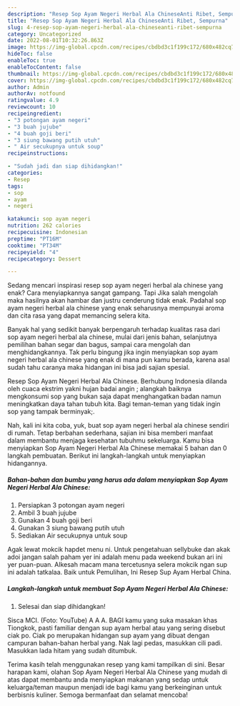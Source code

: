 ```yaml
---
description: "Resep Sop Ayam Negeri Herbal Ala ChineseAnti Ribet, Sempurna"
title: "Resep Sop Ayam Negeri Herbal Ala ChineseAnti Ribet, Sempurna"
slug: 4-resep-sop-ayam-negeri-herbal-ala-chineseanti-ribet-sempurna
category: Uncategorized
date: 2022-08-01T10:32:26.863Z
image: https://img-global.cpcdn.com/recipes/cbdbd3c1f199c172/680x482cq70/sop-ayam-negeri-herbal-ala-chinese-foto-resep-utama.jpg
hideToc: false
enableToc: true
enableTocContent: false
thumbnail: https://img-global.cpcdn.com/recipes/cbdbd3c1f199c172/680x482cq70/sop-ayam-negeri-herbal-ala-chinese-foto-resep-utama.jpg
cover: https://img-global.cpcdn.com/recipes/cbdbd3c1f199c172/680x482cq70/sop-ayam-negeri-herbal-ala-chinese-foto-resep-utama.jpg
author: Admin
authorAv: notfound
ratingvalue: 4.9
reviewcount: 10
recipeingredient:
- "3 potongan ayam negeri"
- "3 buah jujube"
- "4 buah goji beri"
- "3 siung bawang putih utuh"
- " Air secukupnya untuk soup"
recipeinstructions:

- "Sudah jadi dan siap dihidangkan!"
categories:
- Resep
tags:
- sop
- ayam
- negeri

katakunci: sop ayam negeri 
nutrition: 262 calories
recipecuisine: Indonesian
preptime: "PT16M"
cooktime: "PT34M"
recipeyield: "4"
recipecategory: Dessert

---
```



Sedang mencari inspirasi resep sop ayam negeri herbal ala chinese yang enak? Cara menyiapkannya sangat gampang. Tapi Jika salah mengolah maka hasilnya akan hambar dan justru cenderung tidak enak. Padahal sop ayam negeri herbal ala chinese yang enak seharusnya mempunyai aroma dan cita rasa yang dapat memancing selera kita.


Banyak hal yang sedikit banyak berpengaruh terhadap kualitas rasa dari sop ayam negeri herbal ala chinese, mulai dari jenis bahan, selanjutnya pemilihan bahan segar dan bagus, sampai cara mengolah dan menghidangkannya. Tak perlu bingung jika ingin menyiapkan sop ayam negeri herbal ala chinese yang enak di mana pun kamu berada, karena asal sudah tahu caranya maka hidangan ini bisa jadi sajian spesial.

Resep Sop Ayam Negeri Herbal Ala Chinese. Berhubung Indonesia dilanda oleh cuaca ekstrim yakni hujan badai angin ; alangkah baiknya mengkonsumi sop yang bukan saja dapat menghangatkan badan namun meningkatkan daya tahan tubuh kita. Bagi teman-teman yang tidak ingin sop yang tampak berminyak;.


Nah, kali ini kita coba, yuk, buat sop ayam negeri herbal ala chinese sendiri di rumah. Tetap berbahan sederhana, sajian ini bisa memberi manfaat dalam membantu menjaga kesehatan tubuhmu sekeluarga. Kamu bisa menyiapkan Sop Ayam Negeri Herbal Ala Chinese memakai 5 bahan dan 0 langkah pembuatan. Berikut ini langkah-langkah untuk menyiapkan hidangannya.

<!--inarticleads1-->

##### Bahan-bahan dan bumbu yang harus ada dalam menyiapkan Sop Ayam Negeri Herbal Ala Chinese:

1. Persiapkan 3 potongan ayam negeri
1. Ambil 3 buah jujube
1. Gunakan 4 buah goji beri
1. Gunakan 3 siung bawang putih utuh
1. Sediakan  Air secukupnya untuk soup


Agak lewat mokcik hapdet menu ni. Untuk pengetahuan sellybuke dan akak adoi jangan salah paham yer ini adalah menu pada weekend bukan ari ini yer puan-puan. Alkesah macam mana tercetusnya selera mokcik ngan sup ini adalah tatkalaa. Baik untuk Pemulihan, Ini Resep Sup Ayam Herbal China. 

<!--inarticleads2-->

##### Langkah-langkah untuk membuat Sop Ayam Negeri Herbal Ala Chinese:


1. Selesai dan siap dihidangkan!

Sisca MCI. (Foto: YouTube) A A A. BAGI kamu yang suka masakan khas Tiongkok, pasti familiar dengan sup ayam herbal atau yang sering disebut ciak po. Ciak po merupakan hidangan sup ayam yang dibuat dengan campuran bahan-bahan herbal yang. Nak lagi pedas, masukkan cili padi. Masukkan lada hitam yang sudah ditumbuk. 

Terima kasih telah menggunakan resep yang kami tampilkan di sini. Besar harapan kami, olahan Sop Ayam Negeri Herbal Ala Chinese yang mudah di atas dapat membantu anda menyiapkan makanan yang sedap untuk keluarga/teman maupun menjadi ide bagi kamu yang berkeinginan untuk berbisnis kuliner. Semoga bermanfaat dan selamat mencoba!
